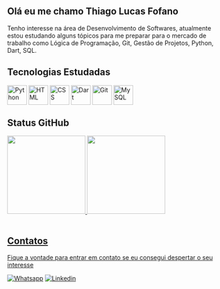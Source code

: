 ## Olá eu me chamo Thiago Lucas Fofano

Tenho interesse na área de Desenvolvimento de Softwares, atualmente estou estudando alguns tópicos para me preparar para o mercado de trabalho como Lógica de Programação, Git, Gestão de Projetos, Python, Dart, SQL.

## Tecnologias Estudadas
<div style = "display: inline_block">
    <img height="45px" align = "center" alt = "Python" src = "https://cdn.jsdelivr.net/gh/devicons/devicon/icons/python/python-original.svg">
    <img height="45px" align = "center" alt = "HTML" src = "https://cdn.jsdelivr.net/gh/devicons/devicon/icons/html5/html5-original.svg">
    <img height="45px" align = "center" alt = "CSS" src = "https://cdn.jsdelivr.net/gh/devicons/devicon/icons/css3/css3-original.svg">
    <img height="45px" align = "center" alt = "Dart" src = "https://cdn.jsdelivr.net/gh/devicons/devicon/icons/dart/dart-original.svg">
    <img height="45px" align = "center" alt = "Git" src = "https://cdn.jsdelivr.net/gh/devicons/devicon/icons/git/git-original.svg">
    <img height="45px" align = "center" alt = "MySQL" src = "https://cdn.jsdelivr.net/gh/devicons/devicon/icons/mysql/mysql-original.svg">
</div>

## Status GitHub
<div>
<a href="https://github.com/devv-thiago">
<img height="180em" src="https://github-readme-stats.vercel.app/api/top-langs/?username=ThiKoiama&layout=compact&langs_count=7&theme=dracula"/>
<img height="180em" src="https://github-readme-stats.vercel.app/api?username=ThiKoiama&show_icons=true&theme=dracula&include_all_commits=true&count_private=true"/>
</div>


<br/>

## Contatos
Fique a vontade para entrar em contato se eu consegui despertar o seu interesse

[![Whatsapp](https://img.shields.io/badge/WhatsApp-25D366?style=for-the-badge&logo=whatsapp&logoColor=white)](https://wa.me/message/MZCQB3NDX7NJF1)
[![Linkedin](https://img.shields.io/badge/LinkedIn-0077B5?style=for-the-badge&logo=linkedin&logoColor=white)](https://www.linkedin.com/in/thiago-lucas-fofano-b78528202/)



